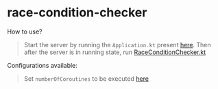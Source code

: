 # race-condition-checker

How to use?
> Start the server by running the `Application.kt` present [here](src/main/kotlin/com/training/shakti/Application.kt).
> Then after the server is in running state, run [RaceConditionChecker.kt](src/main/kotlin/com/training/shakti/RaceConditionChecker.kt)

Configurations available:
> Set `numberOfCoroutines` to be executed [here](src/main/resources/local.conf)
